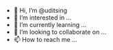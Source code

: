 - 👋 Hi, I’m @uditsing
- 👀 I’m interested in ...
- 🌱 I’m currently learning ...
- 💞️ I’m looking to collaborate on ...
- 📫 How to reach me ...

<!---
uditsing/uditsing is a ✨ special ✨ repository because its `README.md` (this file) appears on your GitHub profile.
You can click the Preview link to take a look at your changes.
--->
